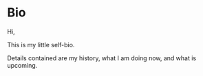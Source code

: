 # Bio

Hi,

This is my little self-bio.

Details contained are my history, what I am doing now, and what is upcoming.
